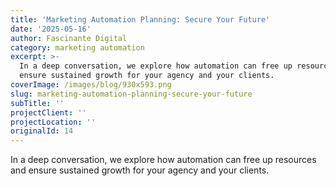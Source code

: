 ```yaml
---
title: 'Marketing Automation Planning: Secure Your Future'
date: '2025-05-16'
author: Fascinante Digital
category: marketing automation
excerpt: >-
  In a deep conversation, we explore how automation can free up resources and
  ensure sustained growth for your agency and your clients.
coverImage: /images/blog/930x593.png
slug: marketing-automation-planning-secure-your-future
subTitle: ''
projectClient: ''
projectLocation: ''
originalId: 14
---
```


In a deep conversation, we explore how automation can free up resources and ensure sustained growth for your agency and your clients.
